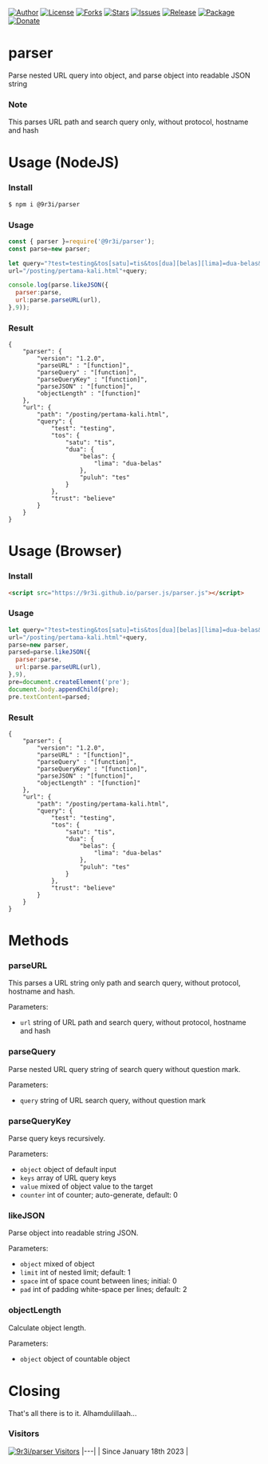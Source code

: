 
[![Author](https://img.shields.io/badge/author-9r3i-lightgrey.svg)](https://github.com/9r3i)
[![License](https://img.shields.io/github/license/9r3i/parser.svg)](https://github.com/9r3i/parser.js/blob/master/LICENSE)
[![Forks](https://img.shields.io/github/forks/9r3i/parser.svg)](https://github.com/9r3i/parser.js/network)
[![Stars](https://img.shields.io/github/stars/9r3i/parser.svg)](https://github.com/9r3i/parser.js/stargazers)
[![Issues](https://img.shields.io/github/issues/9r3i/parser.svg)](https://github.com/9r3i/parser.js/issues)
[![Release](https://img.shields.io/github/release/9r3i/parser.svg)](https://github.com/9r3i/parser.js/releases)
[![Package](https://img.shields.io/npm/v/@9r3i/parser.svg?label=npm)](https://www.npmjs.com/package/@9r3i/parser)
[![Donate](https://img.shields.io/badge/donate-paypal-orange.svg)](https://paypal.me/9r3i)



# parser
Parse nested URL query into object, and parse object into readable JSON string

### Note
This parses URL path and search query only, without protocol, hostname and hash


# Usage (NodeJS)

### Install
```bash
$ npm i @9r3i/parser
```

### Usage
```js
const { parser }=require('@9r3i/parser');
const parse=new parser;

let query="?test=testing&tos[satu]=tis&tos[dua][belas][lima]=dua-belas&tos[dua][puluh]=tes&trust=believe",
url="/posting/pertama-kali.html"+query;

console.log(parse.likeJSON({
  parser:parse,
  url:parse.parseURL(url),
},9));
```

### Result
```
{
    "parser": {
        "version": "1.2.0",
        "parseURL" : "[function]",
        "parseQuery" : "[function]",
        "parseQueryKey" : "[function]",
        "parseJSON" : "[function]",
        "objectLength" : "[function]"
    },
    "url": {
        "path": "/posting/pertama-kali.html",
        "query": {
            "test": "testing",
            "tos": {
                "satu": "tis",
                "dua": {
                    "belas": {
                        "lima": "dua-belas"
                    },
                    "puluh": "tes"
                }
            },
            "trust": "believe"
        }
    }
}
```


# Usage (Browser)

### Install
```html
<script src="https://9r3i.github.io/parser.js/parser.js"></script>
```

### Usage
```js
let query="?test=testing&tos[satu]=tis&tos[dua][belas][lima]=dua-belas&tos[dua][puluh]=tes&trust=believe",
url="/posting/pertama-kali.html"+query,
parse=new parser,
parsed=parse.likeJSON({
  parser:parse,
  url:parse.parseURL(url),
},9),
pre=document.createElement('pre');
document.body.appendChild(pre);
pre.textContent=parsed;
```

### Result
```
{
    "parser": {
        "version": "1.2.0",
        "parseURL" : "[function]",
        "parseQuery" : "[function]",
        "parseQueryKey" : "[function]",
        "parseJSON" : "[function]",
        "objectLength" : "[function]"
    },
    "url": {
        "path": "/posting/pertama-kali.html",
        "query": {
            "test": "testing",
            "tos": {
                "satu": "tis",
                "dua": {
                    "belas": {
                        "lima": "dua-belas"
                    },
                    "puluh": "tes"
                }
            },
            "trust": "believe"
        }
    }
}
```


# Methods

### parseURL
This parses a URL string only path and search query, without protocol, hostname and hash.

Parameters:
- ```url``` string of URL path and search query, without protocol, hostname and hash

### parseQuery
Parse nested URL query string of search query without question mark.

Parameters:
- ```query``` string of URL search query, without question mark

### parseQueryKey
Parse query keys recursively.

Parameters:
- ```object``` object of default input
- ```keys``` array of URL query keys
- ```value``` mixed of object value to the target
- ```counter``` int of counter; auto-generate, default: 0

### likeJSON
Parse object into readable string JSON.

Parameters:
- ```object``` mixed of object
- ```limit``` int of nested limit; default: 1
- ```space``` int of space count between lines; initial: 0
- ```pad``` int of padding white-space per lines; default: 2

### objectLength
Calculate object length.

Parameters:
- ```object``` object of countable object


# Closing
That's all there is to it. Alhamdulillaah...

### Visitors
[![9r3i/parser Visitors](https://9r3i.web.id/api/views/?user=9r3i-parser&color=51,119,187)](https://github.com/9r3i/parser)
|---|
| Since January 18th 2023 |




